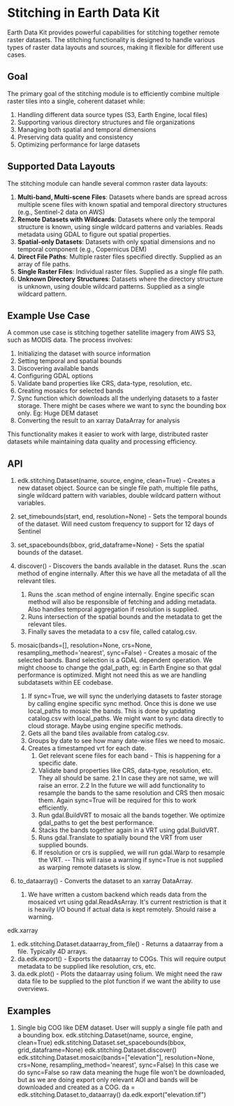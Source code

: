 # Stitching in Earth Data Kit

Earth Data Kit provides powerful capabilities for stitching together remote raster datasets. The stitching functionality is designed to handle various types of raster data layouts and sources, making it flexible for different use cases.

## Goal

The primary goal of the stitching module is to efficiently combine multiple raster tiles into a single, coherent dataset while:

1. Handling different data source types (S3, Earth Engine, local files)
2. Supporting various directory structures and file organizations
3. Managing both spatial and temporal dimensions
4. Preserving data quality and consistency
5. Optimizing performance for large datasets

## Supported Data Layouts

The stitching module can handle several common raster data layouts:

1. **Multi-band, Multi-scene Files**: Datasets where bands are spread across multiple scene files with known spatial and temporal directory structures (e.g., Sentinel-2 data on AWS)
2. **Remote Datasets with Wildcards**: Datasets where only the temporal structure is known, using single wildcard patterns and variables. Reads metadata using GDAL to figure out spatial properties.
3. **Spatial-only Datasets**: Datasets with only spatial dimensions and no temporal component (e.g., Copernicus DEM)
4. **Direct File Paths**: Multiple raster files specified directly. Supplied as an array of file paths.
5. **Single Raster Files**: Individual raster files. Supplied as a single file path.
6. **Unknown Directory Structures**: Datasets where the directory structure is unknown, using double wildcard patterns. Supplied as a single wildcard pattern.

## Example Use Case

A common use case is stitching together satellite imagery from AWS S3, such as MODIS data. The process involves:

1. Initializing the dataset with source information
2. Setting temporal and spatial bounds
3. Discovering available bands
4. Configuring GDAL options
5. Validate band properties like CRS, data-type, resolution, etc.
5. Creating mosaics for selected bands
6. Sync function which downloads all the underlying datasets to a faster storage. There might be cases where we want to sync the bounding box only. Eg: Huge DEM dataset
6. Converting the result to an xarray DataArray for analysis

This functionality makes it easier to work with large, distributed raster datasets while maintaining data quality and processing efficiency.

## API
1. edk.stitching.Dataset(name, source, engine, clean=True) - Creates a new dataset object. Source can be single file path, multiple file paths, single wildcard pattern with variables, double wildcard pattern without variables.

2. set_timebounds(start, end, resolution=None) - Sets the temporal bounds of the dataset. Will need custom frequency to support for 12 days of Sentinel

3. set_spacebounds(bbox, grid_dataframe=None) - Sets the spatial bounds of the dataset.

4. discover() - Discovers the bands available in the dataset. Runs the .scan method of engine internally. After this we have all the metadata of all the relevant tiles.
    1. Runs the .scan method of engine internally. Engine specific scan method will also be responsible of fetching and adding metadata. Also handles temporal aggregation if resolution is supplied.
    2. Runs intersection of the spatial bounds and the metadata to get the relevant tiles.
    3. Finally saves the metadata to a csv file, called catalog.csv.

5. mosaic(bands=[], resolution=None, crs=None, resampling_method='nearest', sync=False) - Creates a mosaic of the selected bands. Band selection is a GDAL dependent operation. We might choose to change the gdal_path, eg: in Earth Engine so that gdal performance is optimized. Might not need this as we are handling subdatasets within EE codebase.
    1. If sync=True, we will sync the underlying datasets to faster storage by calling engine specific sync method. Once this is done we use local_paths to mosaic the bands. This is done by updating catalog.csv with local_paths. We might want to sync data directly to cloud storage. Maybe using engine specific methods.
    2. Gets all the band tiles available from catalog.csv.
    3. Groups by date to see how many date-wise files we need to mosaic.
    4. Creates a timestamped vrt for each date.
        1. Get relevant scene files for each band - This is happening for a specific date.
        2. Validate band properties like CRS, data-type, resolution, etc. They all should be same.
            2.1 In case they are not same, we will raise an error.
            2.2 In the future we will add functionality to resample the bands to the same resolution and CRS then mosaic them. Again sync=True will be required for this to work efficiently.
        3. Run gdal.BuildVRT to mosaic all the bands together. We optimize gdal_paths to get the best performance.
        4. Stacks the bands together again in a VRT using gdal.BuildVRT.
        5. Runs gdal.Translate to spatially bound the VRT from user supplied bounds.
        6. If resolution or crs is supplied, we will run gdal.Warp to resample the VRT. -- This will raise a warning if sync=True is not supplied as warping remote datasets is slow.
6. to_dataarray() - Converts the dataset to an xarray DataArray.
    1. We have written a custom backend which reads data from the mosaiced vrt using gdal.ReadAsArray. It's current restriction is that it is heavily I/O bound if actual data is kept remotely. Should raise a warning.

edk.xarray
1. edk.stitching.Dataset.dataarray_from_file() -  Returns a dataarray from a file. Typically 4D arrays.
2. da.edk.export() - Exports the dataarray to COGs. This will require output metadata to be supplied like resolution, crs, etc.
3. da.edk.plot() - Plots the dataarray using folium. We might need the raw data file to be supplied to the plot function if we want the ability to use overviews.


## Examples
1. Single big COG like DEM dataset.
User will supply a single file path and a bounding box. 
edk.stitching.Dataset(name, source, engine, clean=True)
edk.stitching.Dataset.set_spacebounds(bbox, grid_dataframe=None)
edk.stitching.Dataset.discover()
edk.stitching.Dataset.mosaic(bands=["elevation"], resolution=None, crs=None, resampling_method='nearest', sync=False)
In this case we do sync=False so raw data meaning the huge file won't be downloaded, but as we are doing export only relevant AOI and bands will be downloaded and created as a COG.
da = edk.stitching.Dataset.to_dataarray()
da.edk.export("elevation.tif")
